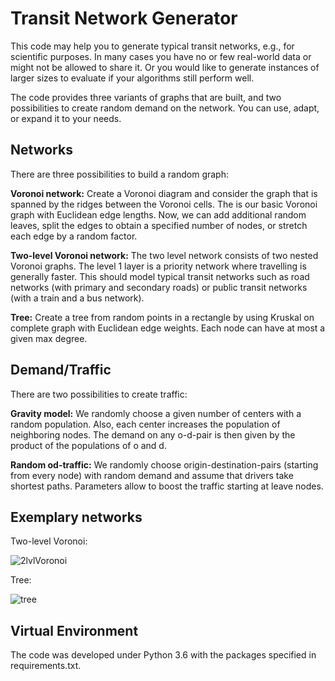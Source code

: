 # Transit Network Generator

This code may help you to generate typical transit networks, e.g., for scientific purposes.
In many cases you have no or few real-world data or might not be allowed to share it.
Or you would like to generate instances of larger sizes to evaluate if your algorithms
still perform well.

The code provides three variants of graphs that are built, and two possibilities to
create random demand on the network. You can use, adapt, or expand it to your needs.


## Networks
There are three possibilities to build a random graph:

**Voronoi network:**
Create a Voronoi diagram and consider the graph that is spanned
by the ridges between the Voronoi cells. The is our basic Voronoi
graph with Euclidean edge lengths. Now, we can add additional
random leaves, split the edges to obtain a specified number of
nodes, or stretch each edge by a random factor.

**Two-level Voronoi network:**
The two level network consists of two nested Voronoi graphs.
The level 1 layer is a priority network where travelling is generally
faster.
This should model typical transit networks such as road networks 
(with primary and secondary roads) or public transit networks 
(with a train and a bus network).

**Tree:**
Create a tree from random points in a rectangle by using
Kruskal on complete graph with Euclidean edge weights.
Each node can have at most a given max degree.


## Demand/Traffic
There are two possibilities to create traffic:

**Gravity model:**
We randomly choose a given number of centers with a random population.
Also, each center increases the population of neighboring nodes.
The demand on any o-d-pair is then given by the product of the
populations of o and d.

**Random od-traffic:**
We randomly choose origin-destination-pairs (starting from every
node) with random demand and assume that drivers take shortest paths.
Parameters allow to boost the traffic starting at leave nodes.


## Exemplary networks

Two-level Voronoi:

![2lvlVoronoi](https://github.com/stephanschwartz/transit_network_generator/doc/expl_two_level_voronoi.png
"Two-level Voronoi")

Tree:

![tree](https://github.com/stephanschwartz/transit_network_generator/doc/expl_random_tree.png)


## Virtual Environment
The code was developed under Python 3.6 with the packages specified in requirements.txt.
